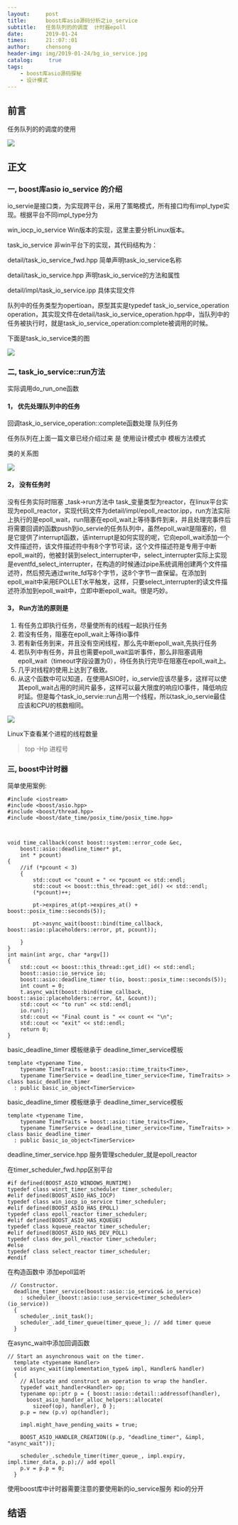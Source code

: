 ```yaml
---
layout:     post
title:      boost库asio源码分析之io_service
subtitle:   任务队列的的调度  计时器epoll 
date:       2019-01-24
times:      21::07::01
author:     chensong
header-img: img/2019-01-24/bg_io_service.jpg
catalog: 	 true
tags:
    - boost库asio源码探秘
    - 设计模式
---
```



## 前言

任务队列的的调度的使用


![](https://github.com/chensongpoixs/chensongpoixs.github.io/blob/master/img/2019-01-24/io_service.jpg?raw=true)


## 正文


### 一, boost库asio io_service 的介绍

io_servie是接口类，为实现跨平台，采用了策略模式，所有接口均有impl_type实现。根据平台不同impl_type分为

win_iocp_io_service Win版本的实现，这里主要分析Linux版本。

task_io_service 非win平台下的实现，其代码结构为：

detail/task_io_service_fwd.hpp 简单声明task_io_service名称

detail/task_io_service.hpp 声明task_io_service的方法和属性

detail/impl/task_io_service.ipp 具体实现文件

队列中的任务类型为opertioan，原型其实是typedef task_io_service_operation operation，其实现文件在detail/task_io_service_operation.hpp中，当队列中的任务被执行时，就是task_io_service_operation:complete被调用的时候。

下面是task_io_service类的图

![](https://github.com/chensongpoixs/chensongpoixs.github.io/blob/master/img/2019-01-24/task_io_service_operaction.png?raw=true)


### 二, task_io_service::run方法




实际调用do_run_one函数

#### 1， 优先处理队列中的任务 

回调task_io_service_operation::complete函数处理 队列任务

任务队列在上面一篇文章已经介绍过来 是 使用设计模式中 模板方法模式

类的关系图

![](https://github.com/chensongpoixs/chensongpoixs.github.io/blob/master/img/2019-01-24/accept_send_recv.png?raw=true)

#### 2， 没有任务时

没有任务实际时阻塞 _task->run方法中  task_变量类型为reactor，在linux平台实现为epoll_reactor，实现代码文件为detail/impl/epoll_reactor.ipp，run方法实际上执行的是epoll_wait，run阻塞在epoll_wait上等待事件到来，并且处理完事件后将需要回调的函数push到io_servie的任务队列中，虽然epoll_wait是阻塞的，但是它提供了interrupt函数，该interrupt是如何实现的呢，它向epoll_wait添加一个文件描述符，该文件描述符中有8个字节可读，这个文件描述符是专用于中断epoll_wait的，他被封装到select_interrupter中，select_interrupter实际上实现是eventfd_select_interrupter，在构造的时候通过pipe系统调用创建两个文件描述符，然后预先通过write_fd写8个字节，这8个字节一直保留。在添加到epoll_wait中采用EPOLLET水平触发，这样，只要select_interrupter的读文件描述符添加到epoll_wait中，立即中断epoll_wait。很是巧妙。


#### 3， Run方法的原则是

1. 有任务立即执行任务，尽量使所有的线程一起执行任务
2. 若没有任务，阻塞在epoll_wait上等待io事件
3. 若有新任务到来，并且没有空闲线程，那么先中断epoll_wait,先执行任务
4. 若队列中有任务，并且也需要epoll_wait监听事件，那么非阻塞调用epoll_wait（timeout字段设置为0），待任务执行完毕在阻塞在epoll_wait上。
5. 几乎对线程的使用上达到了极致。
6. 从这个函数中可以知道，在使用ASIO时，io_servie应该尽量多，这样可以使其epoll_wait占用的时间片最多，这样可以最大限度的响应IO事件，降低响应时延。但是每个task_io_servie::run占用一个线程，所以task_io_servie最佳应该和CPU的核数相同。



![](https://github.com/chensongpoixs/chensongpoixs.github.io/blob/master/img/2019-01-24/async_accept.jpg?raw=true)


Linux下查看某个进程的线程数量

>top -Hp 进程号




### 三, boost中计时器 

简单使用案例:

```
#include <iostream>    
#include <boost/asio.hpp>  
#include <boost/thread.hpp>  
#include <boost/date_time/posix_time/posix_time.hpp>  



void time_callback(const boost::system::error_code &ec,
	boost::asio::deadline_timer* pt,
	int * pcount)
{
	//if (*pcount < 3)
	{
		std::cout << "count = " << *pcount << std::endl;
		std::cout << boost::this_thread::get_id() << std::endl;
		(*pcount)++;

		pt->expires_at(pt->expires_at() + boost::posix_time::seconds(5));

		pt->async_wait(boost::bind(time_callback, boost::asio::placeholders::error, pt, pcount));

	}
}
int main(int argc, char *argv[])
{
	std::cout << boost::this_thread::get_id() << std::endl;
	boost::asio::io_service io;
	boost::asio::deadline_timer t(io, boost::posix_time::seconds(5));
	int count = 0;
	t.async_wait(boost::bind(time_callback, boost::asio::placeholders::error, &t, &count));
	std::cout << "to run" << std::endl;
	io.run();
	std::cout << "Final count is " << count << "\n";
	std::cout << "exit" << std::endl;
	return 0;
}
```


basic_deadline_timer 模板继承于 deadline_timer_service模板

```
template <typename Time,
    typename TimeTraits = boost::asio::time_traits<Time>,
    typename TimerService = deadline_timer_service<Time, TimeTraits> >
class basic_deadline_timer
  : public basic_io_object<TimerService>
```

basic_deadline_timer 模板继承于 deadline_timer_service模板

```
template <typename Time,
    typename TimeTraits = boost::asio::time_traits<Time>,
    typename TimerService = deadline_timer_service<Time, TimeTraits> >
class basic_deadline_timer
  : public basic_io_object<TimerService>
```

deadline_timer_service.hpp  服务管理scheduler_就是epoll_reactor

在timer_scheduler_fwd.hpp区别平台

```
#if defined(BOOST_ASIO_WINDOWS_RUNTIME)
typedef class winrt_timer_scheduler timer_scheduler;
#elif defined(BOOST_ASIO_HAS_IOCP)
typedef class win_iocp_io_service timer_scheduler;
#elif defined(BOOST_ASIO_HAS_EPOLL)
typedef class epoll_reactor timer_scheduler;
#elif defined(BOOST_ASIO_HAS_KQUEUE)
typedef class kqueue_reactor timer_scheduler;
#elif defined(BOOST_ASIO_HAS_DEV_POLL)
typedef class dev_poll_reactor timer_scheduler;
#else
typedef class select_reactor timer_scheduler;
#endif
```
 
在构造函数中 添加epoll监听

```
 // Constructor.
  deadline_timer_service(boost::asio::io_service& io_service)
    : scheduler_(boost::asio::use_service<timer_scheduler>(io_service))
  {
    scheduler_.init_task();
    scheduler_.add_timer_queue(timer_queue_); // add timer queue
  }
``` 


在async_wait中添加回调函数


```
// Start an asynchronous wait on the timer.
  template <typename Handler>
  void async_wait(implementation_type& impl, Handler& handler)
  {
    // Allocate and construct an operation to wrap the handler.
    typedef wait_handler<Handler> op;
    typename op::ptr p = { boost::asio::detail::addressof(handler),
      boost_asio_handler_alloc_helpers::allocate(
        sizeof(op), handler), 0 };
    p.p = new (p.v) op(handler);

    impl.might_have_pending_waits = true;

    BOOST_ASIO_HANDLER_CREATION((p.p, "deadline_timer", &impl, "async_wait"));

    scheduler_.schedule_timer(timer_queue_, impl.expiry, impl.timer_data, p.p);// add epoll
    p.v = p.p = 0;
  }
```


使用boost库中计时器需要注意的要使用新的io_service服务 和io的分开


## 结语




